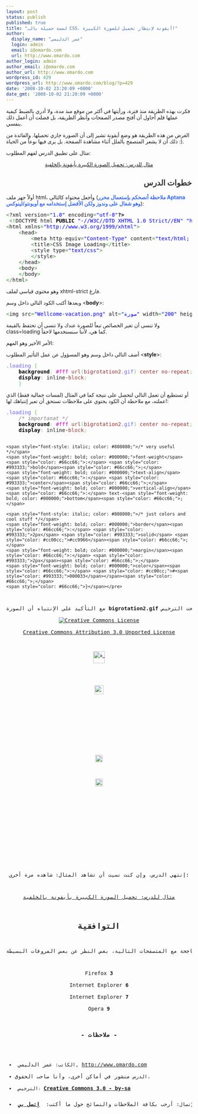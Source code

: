 ```yaml
---
layout: post
status: publish
published: true
title: "لمسة جميلة بالـ CSS، أيقونة لإنتظار تحميل للصورة الكبيرة!"
author:
  display_name: "عمر الدليمي"
  login: admin
  email: i@omardo.com
  url: http://www.omardo.com
author_login: admin
author_email: i@omardo.com
author_url: http://www.omardo.com
wordpress_id: 429
wordpress_url: http://www.omardo.com/blog/?p=429
date: '2008-10-02 23:20:09 +0000'
date_gmt: '2008-10-02 21:20:09 +0000'
---
```

<p>فكرت بهذه الطريقة منذ فترة، ورأيتها في أكثر من موقع منذ مدة، ولا أدري بالضبط كيفية عملها فلم أحاول أن أفتح مصدر الصفحات وأنظر الطريقة، بل فضلت أن أعمل ذلك بنفسي.</p>
<p>الغرض من هذه الطريقة هو وضع أيقونة تشير إلى أن الصورة جاري تحميلها. والفائدة من ذلك أن لا يشعر المتصفح بالملل أثناء مشاهدة الصفحة. بل يرى فيها نوعاً من الحياة :).</p>
<p>مثال على تطبيق الدرس لفهم المطلوب:<!--more--></p>
<p style="text-align: center;"><a href="http://www.omardo.com/css_image_loader/css_image_loading.html">مثال للدرس: تحميل الصورة الكبيرة بأيقونة بالخلفية</a></p>
<h2 style="text-align: right;"><span style="color: #333333;">خطوات الدرس</span></h2>
<p>أولاً جهز ملف html، وأجعل محتواه كالتالي (<span style="color: #3366ff;"><strong>ملاحظة أنصحكم بإستعمال محرر Aptana وهو شغال على وندوز ولكن الأفضل إستخدامه مع أوبونتو/لينوكس</strong></span>):</p>
<pre class="php"><span style="color: #339933;">&lt;</span>?xml version<span style="color: #339933;">=</span><span style="color: #0000ff;">"1.0"</span> encoding<span style="color: #339933;">=</span><span style="color: #0000ff;">"utf-8"</span><span style="font-weight: bold; color: #000000;">?&gt;</span>
 <span style="color: #339933;">&lt;!</span>DOCTYPE html <span style="font-weight: bold; color: #000000;">PUBLIC</span> <span style="color: #0000ff;">"-//W3C//DTD XHTML 1.0 Strict//EN"</span> <span style="color: #0000ff;">"http://www.w3.org/TR/xhtml1/DTD/xhtml1-strict.dtd"</span><span style="color: #339933;">&gt;</span>
<span style="color: #339933;">&lt;</span>html xmlns<span style="color: #339933;">=</span><span style="color: #0000ff;">"http://www.w3.org/1999/xhtml"</span><span style="color: #339933;">&gt;</span>
    <span style="color: #339933;">&lt;</span>head<span style="color: #339933;">&gt;</span>
        <span style="color: #339933;">&lt;</span>meta http<span style="color: #339933;">-</span>equiv<span style="color: #339933;">=</span><span style="color: #0000ff;">"Content-Type"</span> content<span style="color: #339933;">=</span><span style="color: #0000ff;">"text/html; charset=utf-8"</span> <span style="color: #339933;">/&gt;</span>
        <span style="color: #339933;">&lt;</span>title<span style="color: #339933;">&gt;</span>CSS Image Loading<span style="color: #339933;">&lt;/</span>title<span style="color: #339933;">&gt;</span>
        <span style="color: #339933;">&lt;</span>style type<span style="color: #339933;">=</span><span style="color: #0000ff;">"text/css"</span><span style="color: #339933;">&gt;</span>
        <span style="color: #339933;">&lt;/</span>style<span style="color: #339933;">&gt;</span>
    <span style="color: #339933;">&lt;/</span>head<span style="color: #339933;">&gt;</span>
    <span style="color: #339933;">&lt;</span>body<span style="color: #339933;">&gt;</span>
    <span style="color: #339933;">&lt;/</span>body<span style="color: #339933;">&gt;</span>
<span style="color: #339933;">&lt;/</span>html<span style="color: #339933;">&gt;</span></pre>
<p>وهو محتوى قياسي لملف xhtml-strict فارغ.</p>
<p>وبعدها أكتب الكود التالي داخل وسم &lt;<strong>body</strong>&gt;:</p>
<pre class="php"><span style="color: #339933;">&lt;</span>img src<span style="color: #339933;">=</span><span style="color: #0000ff;">"Wellcome-vacation.png"</span> alt<span style="color: #339933;">=</span><span style="color: #0000ff;">"صورة"</span> width<span style="color: #339933;">=</span><span style="color: #0000ff;">"200"</span> height<span style="color: #339933;">=</span><span style="color: #0000ff;">"200"</span> <span style="font-weight: bold; color: #000000;">class</span><span style="color: #339933;">=</span><span style="color: #0000ff;">"loading"</span> <span style="color: #339933;">/&gt;</span></pre>
<p>ولا تنسى أن تغير الخصائص تبعاً للصورة عندك ولا تنسى أن تحتفظ بالقيمة class=loading كما هي، لأننا سنستخدمها لاحقاً.</p>
<p>الأمر الأخير وهو المهم:</p>
<p>أضف التالي داخل وسم وهو المسؤول عن عمل التأثير المطلوب &lt;<strong>style</strong>&gt;:</p>
<pre class="css"><span style="color: #6666ff;">.loading</span> <span style="color: #66cc66;">{</span>
    <span style="font-weight: bold; color: #000000;">background</span><span style="color: #66cc66;">:</span> <span style="color: #cc00cc;">#fff</span> <span style="color: #993333;">url</span><span style="color: #66cc66;">(</span><span style="color: #993333;">bigrotation2<span style="color: #6666ff;">.gif</span></span><span style="color: #66cc66;">)</span> <span style="color: #993333;">center</span> <span style="color: #993333;">no-repeat</span><span style="color: #66cc66;">;</span>
    <span style="font-weight: bold; color: #000000;">display</span><span style="color: #66cc66;">:</span> inline-<span style="color: #993333;">block</span><span style="color: #66cc66;">;</span>
    <span style="color: #66cc66;">}</span></pre>
<p>أو تستطيع أن تعمل التالي لتحصل على نتيجة كما في المثال (لمسات جمالية فقط) الذي عملته، مع ملاحظة أن الكود يحتوي على ملاحظات تستحق أن تعير إنتباهك لها!:</p>
<pre class="css"><span style="color: #6666ff;">.loading</span> <span style="color: #66cc66;">{</span>
	<span style="font-style: italic; color: #808080;">/* importanat */</span>
	<span style="font-weight: bold; color: #000000;">background</span><span style="color: #66cc66;">:</span> <span style="color: #cc00cc;">#fff</span> <span style="color: #993333;">url</span><span style="color: #66cc66;">(</span><span style="color: #993333;">bigrotation2<span style="color: #6666ff;">.gif</span></span><span style="color: #66cc66;">)</span> <span style="color: #993333;">center</span> <span style="color: #993333;">no-repeat</span><span style="color: #66cc66;">;</span>
	<span style="font-weight: bold; color: #000000;">display</span><span style="color: #66cc66;">:</span> inline-<span style="color: #993333;">block</span><span style="color: #66cc66;">;</span>

	<span style="font-style: italic; color: #808080;">/* very useful */</span>
	<span style="font-weight: bold; color: #000000;">font-weight</span><span style="color: #66cc66;">:</span> <span style="color: #993333;">bold</span><span style="color: #66cc66;">;</span>
	<span style="font-weight: bold; color: #000000;">text-align</span><span style="color: #66cc66;">:</span> <span style="color: #993333;">center</span><span style="color: #66cc66;">;</span>
	<span style="font-weight: bold; color: #000000;">vertical-align</span><span style="color: #66cc66;">:</span> text-<span style="font-weight: bold; color: #000000;">bottom</span><span style="color: #66cc66;">;</span>

	<span style="font-style: italic; color: #808080;">/* just colors and cool stuff */</span>
	<span style="font-weight: bold; color: #000000;">border</span><span style="color: #66cc66;">:</span> <span style="color: #993333;">2px</span> <span style="color: #993333;">solid</span> <span style="color: #cc00cc;">#cc9966</span><span style="color: #66cc66;">;</span>
	<span style="font-weight: bold; color: #000000;">margin</span><span style="color: #66cc66;">:</span> <span style="color: #993333;">2px</span><span style="color: #66cc66;">;</span>
	<span style="font-weight: bold; color: #000000;">color</span><span style="color: #66cc66;">:</span> <span style="color: #cc00cc;">#<span style="color: #993333;">000033</span></span><span style="color: #66cc66;">;</span>
	<span style="color: #66cc66;">}</span></pre>
<p style="text-align: center;">مع التأكيد على الإنتباه أن الصورة <strong>bigrotation2.gif</strong> يجب أن تكون متوفرة، ولديك الخيار أن تستبدلها بإحدى الصور التالية، مع ملاحظة أنها منشورة تحت الترخيص<br />
<a rel="license" href="http://creativecommons.org/licenses/by/3.0/"><img style="border-width:0" src="http://i.creativecommons.org/l/by/3.0/88x31.png" alt="Creative Commons License" /></a><br />
<a rel="license" href="http://creativecommons.org/licenses/by/3.0/">Creative Commons Attribution 3.0 Unported License</a></p>
<p style="text-align: center;"><a href="http://www.omardo.com/css_image_loader/black_busy.gif"><img class="alignnone" title="صورة تحميل كبيرة" src="http://www.omardo.com/css_image_loader/bigrotation2.gif" alt="صورة تحميل كبيرة" width="32" height="32" /><br />
</a></p>
<p style="text-align: center;"><a href="http://www.omardo.com/css_image_loader/green_rot.gif"><img class="alignnone" title="دائرة خضراء" src="http://www.omardo.com/css_image_loader/green_rot.gif" alt="" width="24" height="24" /></a></p>
<p style="text-align: center;"><a href="http://www.omardo.com/css_image_loader/mozilla_giallo.gif"><img class="alignnone" title="دائرة ذهبية" src="http://www.omardo.com/css_image_loader/mozilla_giallo.gif" alt="" width="16" height="16" /></a></p>
<p style="text-align: center;"><a href="http://www.omardo.com/css_image_loader/mozilla_blu.gif"><img class="alignnone" title="دائرة زرقاء" src="http://www.omardo.com/css_image_loader/mozilla_blu.gif" alt="" width="16" height="16" /></a></p>
<p style="text-align: center;"><a href="http://www.omardo.com/css_image_loader/remembermilk_orange.gif"><img class="alignnone" title="دائرة برتقالي" src="http://www.omardo.com/css_image_loader/remembermilk_orange.gif" alt="" width="20" height="20" /></a></p>
<p style="text-align: center;"><a href="http://www.omardo.com/css_image_loader/rotating_arrow.gif"><img class="alignnone" title="أسهم دوارة" src="http://www.omardo.com/css_image_loader/rotating_arrow.gif" alt="" width="20" height="21" /></a></p>
<p style="text-align: center;"><a href="http://www.omardo.com/css_image_loader/tiny_red.gif"><img class="alignnone" title="دائرة صغيرة" src="http://www.omardo.com/css_image_loader/tiny_red.gif" alt="" width="10" height="10" /></a></p>
<p style="text-align: center;"><a href="http://www.omardo.com/css_image_loader/black_busy.gif"><img class="alignnone" title="أسود، مشغول" src="http://www.omardo.com/css_image_loader/black_busy.gif" alt="" width="40" height="10" /></a></p>
<p style="text-align: center;"><a href="http://www.omardo.com/css_image_loader/gray_busy.gif"><img class="alignnone" title="مشغول، رمادي" src="http://www.omardo.com/css_image_loader/gray_busy.gif" alt="" width="29" height="5" /></a></p>
<p style="text-align: center;">
<p style="text-align: center;">إنتهى الدرس، وإن كنت نسيت أن تشاهد المثال: شاهده مرة أخرى:</p>
<p style="text-align: center;"><a href="http://www.omardo.com/css_image_loader/css_image_loading.html">مثال للدرس: تحميل الصورة الكبيرة بأيقونة بالخلفية</a></p>
<h2 style="text-align: center;">التوافقية</h2>
<p>هذا الدرس يوفر لك نتيجة ناجحة مع المتصفحات التالية، بغض النظر عن بعض الفروقات البسيطة:</p>
<p style="text-align: center;">Firefox <strong>3</strong><br />
Internet Explorer <strong>6</strong><br />
Internet Explorer <strong>7</strong><br />
Opera <strong>9</strong></p>
<h3 style="text-align: center;">- ملاحظات -</h3>
<ul>
<li> <span style="font-size: medium;">الكاتب:</span> عمر الدليمي, <a id="u7ye" title="http://www.omardo.com" href="../../">http://www.omardo.com</a></li>
<li><span style="font-size: medium;">الدرس</span> منشور في أماكن أخرى، وأنا صاحب الحقوق.</li>
<li> <span style="font-size: medium;">الترخيص</span><span style="font-size: small;">:</span> <strong><a id="f2d-" title="Creative Commons 3.0 - by-sa" href="http://creativecommons.org/licenses/by-sa/3.0/">Creative Commons 3.0 - by-sa</a></strong> <span style="font-size: small;"><strong style="color: #666666;"><br />
</strong></span></li>
<li> <span style="font-size: medium;">للإتصال</span>: أرحب بكافة الملاحظات والنصائح حول ما أكتب:  <strong><a id="l4y1" title="إتصل بي" href="../contact-me">إتصل بي</a></strong></li>
</ul>
